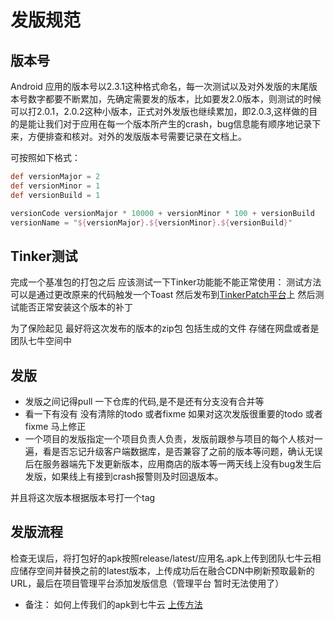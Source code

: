 # 发版规范



## 版本号

Android 应用的版本号以2.3.1这种格式命名，每一次测试以及对外发版的末尾版本号数字都要不断累加，先确定需要发的版本，比如要发2.0版本，则测试的时候可以打2.0.1，2.0.2这种小版本，正式对外发版也继续累加，即2.0.3,这样做的目的是能让我们对于应用在每一个版本所产生的crash，bug信息能有顺序地记录下来，方便排查和核对。对外的发版版本号需要记录在文档上。

可按照如下格式：

```gradle
def versionMajor = 2
def versionMinor = 1
def versionBuild = 1

versionCode versionMajor * 10000 + versionMinor * 100 + versionBuild
versionName = "${versionMajor}.${versionMinor}.${versionBuild}"
```

## Tinker测试
完成一个基准包的打包之后 应该测试一下Tinker功能能不能正常使用：
测试方法可以是通过更改原来的代码触发一个Toast 然后发布到[TinkerPatch平台](http://www.tinkerpatch.com/index/login)上
然后测试能否正常安装这个版本的补丁

为了保险起见 最好将这次发布的版本的zip包 包括生成的文件 存储在网盘或者是团队七牛空间中


## 发版

- 发版之间记得pull 一下仓库的代码,是不是还有分支没有合并等
- 看一下有没有 没有清除的todo 或者fixme 如果对这次发版很重要的todo 或者fixme 马上修正 
- 一个项目的发版指定一个项目负责人负责，发版前跟参与项目的每个人核对一遍，看是否忘记升级客户端数据库，是否兼容了之前的版本等问题，确认无误后在服务器端先下发更新版本，应用商店的版本等一两天线上没有bug发生后发版，如果线上有接到crash报警则及时回退版本。

并且将这次版本根据版本号打一个tag

## 发版流程

检查无误后，将打包好的apk按照release/latest/应用名.apk上传到团队七牛云相应储存空间并替换之前的latest版本，上传成功后在融合CDN中刷新预取最新的URL，最后在项目管理平台添加发版信息（管理平台 暂时无法使用了）

- 备注： 如何上传我们的apk到七牛云
[上传方法](https://www.zybuluo.com/Humbert/note/1048906) 


